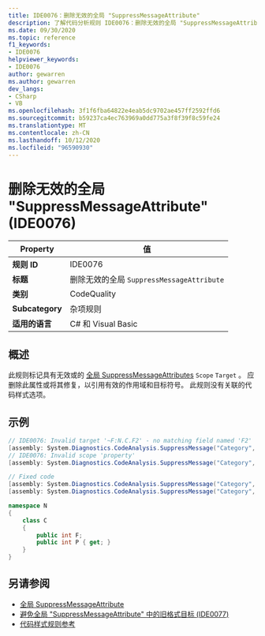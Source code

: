 ```yaml
---
title: IDE0076：删除无效的全局 "SuppressMessageAttribute"
description: 了解代码分析规则 IDE0076：删除无效的全局 "SuppressMessageAttribute"
ms.date: 09/30/2020
ms.topic: reference
f1_keywords:
- IDE0076
helpviewer_keywords:
- IDE0076
author: gewarren
ms.author: gewarren
dev_langs:
- CSharp
- VB
ms.openlocfilehash: 3f1f6fba64822e4eab5dc9702ae457ff2592ffd6
ms.sourcegitcommit: b59237ca4ec763969a0dd775a3f8f39f8c59fe24
ms.translationtype: MT
ms.contentlocale: zh-CN
ms.lasthandoff: 10/12/2020
ms.locfileid: "96590930"
---
```

# <a name="remove-invalid-global-suppressmessageattribute-ide0076"></a>删除无效的全局 "SuppressMessageAttribute" (IDE0076) 

|Property|值|
|-|-|
| **规则 ID** | IDE0076 |
| **标题** | 删除无效的全局 `SuppressMessageAttribute` |
| **类别** | CodeQuality |
| **Subcategory** | 杂项规则 |
| **适用的语言** | C# 和 Visual Basic |

## <a name="overview"></a>概述

此规则标记具有无效或的 [全局 SuppressMessageAttributes](/visualstudio/code-quality/in-source-suppression-overview#global-level-suppressions) `Scope` `Target` 。 应删除此属性或将其修复，以引用有效的作用域和目标符号。 此规则没有关联的代码样式选项。

## <a name="example"></a>示例

```csharp
// IDE0076: Invalid target '~F:N.C.F2' - no matching field named 'F2'
[assembly: System.Diagnostics.CodeAnalysis.SuppressMessage("Category", "Id: Title", Scope = "member", Target = "~F:N.C.F2")]
// IDE0076: Invalid scope 'property'
[assembly: System.Diagnostics.CodeAnalysis.SuppressMessage("Category", "Id: Title", Scope = "property", Target = "~P:N.C.P")]

// Fixed code
[assembly: System.Diagnostics.CodeAnalysis.SuppressMessage("Category", "Id: Title", Scope = "member", Target = "~F:N.C.F")]
[assembly: System.Diagnostics.CodeAnalysis.SuppressMessage("Category", "Id: Title", Scope = "member", Target = "~P:N.C.P")]

namespace N
{
    class C
    {
        public int F;
        public int P { get; }
    }
}
```

## <a name="see-also"></a>另请参阅

- [全局 SuppressMessageAttribute](/visualstudio/code-quality/in-source-suppression-overview#global-level-suppressions)
- [避免全局 "SuppressMessageAttribute" 中的旧格式目标 (IDE0077) ](ide0077.md)
- [代码样式规则参考](index.md)
